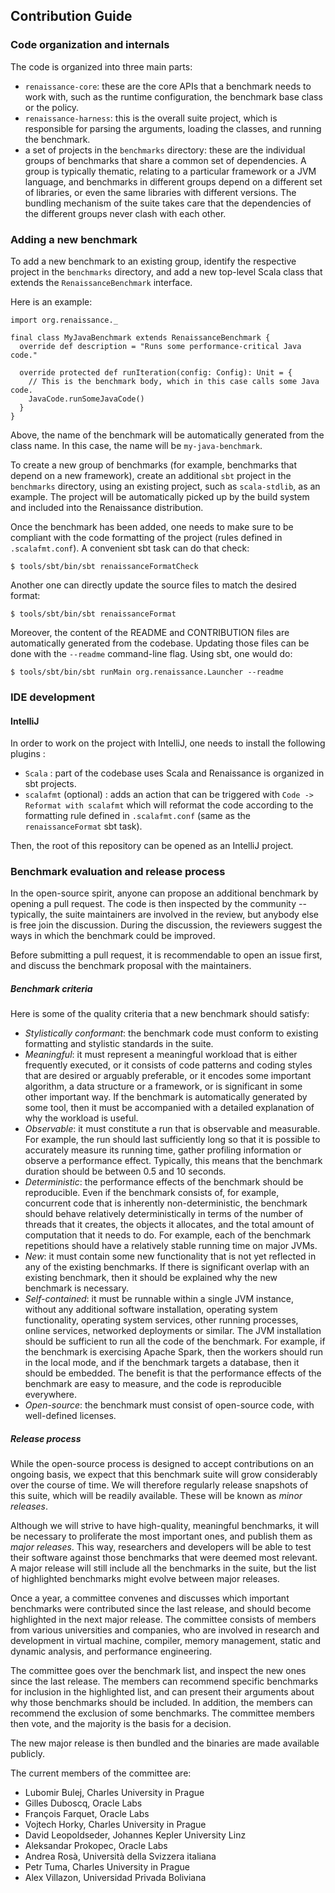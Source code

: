 

## Contribution Guide

### Code organization and internals

The code is organized into three main parts:

- `renaissance-core`: these are the core APIs that a benchmark needs to work with,
  such as the runtime configuration, the benchmark base class or the policy.
- `renaissance-harness`: this is the overall suite project, which is responsible for
  parsing the arguments, loading the classes, and running the benchmark.
- a set of projects in the `benchmarks` directory: these are the individual groups of benchmarks
  that share a common set of dependencies. A group is typically thematic, relating to
  a particular framework or a JVM language, and benchmarks in different groups depend
  on a different set of libraries, or even the same libraries with different versions.
  The bundling mechanism of the suite takes care that the dependencies of the different groups
  never clash with each other.


### Adding a new benchmark

To add a new benchmark to an existing group, identify the respective project
in the `benchmarks` directory, and add a new top-level Scala class
that extends the `RenaissanceBenchmark` interface.

Here is an example:

```
import org.renaissance._

final class MyJavaBenchmark extends RenaissanceBenchmark {
  override def description = "Runs some performance-critical Java code."

  override protected def runIteration(config: Config): Unit = {
    // This is the benchmark body, which in this case calls some Java code.
    JavaCode.runSomeJavaCode()
  }
}
```

Above, the name of the benchmark will be automatically generated from the class name.
In this case, the name will be `my-java-benchmark`.

To create a new group of benchmarks (for example, benchmarks that depend on a new framework),
create an additional `sbt` project in the `benchmarks` directory,
using an existing project, such as `scala-stdlib`, as an example.
The project will be automatically picked up by the build system
and included into the Renaissance distribution.

Once the benchmark has been added, one needs to make sure to be compliant with the code formatting of the project
(rules defined in `.scalafmt.conf`).
A convenient sbt task can do that check:
```
$ tools/sbt/bin/sbt renaissanceFormatCheck
```

Another one can directly update the source files to match the desired format:
```
$ tools/sbt/bin/sbt renaissanceFormat
```

Moreover, the content of the README and CONTRIBUTION files are automatically generated from the codebase.
Updating those files can be done with the `--readme` command-line flag. Using sbt, one would do:
```
$ tools/sbt/bin/sbt runMain org.renaissance.Launcher --readme
```

### IDE development

#### IntelliJ

In order to work on the project with IntelliJ, one needs to install the following plugins :
  - `Scala` : part of the codebase uses Scala and Renaissance is organized in sbt projects.
  - `scalafmt` (optional) : adds an action that can be triggered with `Code -> Reformat with scalafmt`
  which will reformat the code according to the formatting rule defined in `.scalafmt.conf`
  (same as the `renaissanceFormat` sbt task).

Then, the root of this repository can be opened as an IntelliJ project.

### Benchmark evaluation and release process

In the open-source spirit, anyone can propose an additional benchmark by opening a pull request.
The code is then inspected by the community -- typically, the suite maintainers are involved
in the review, but anybody else is free join the discussion.
During the discussion, the reviewers suggest the ways in which
the benchmark could be improved.

Before submitting a pull request, it is recommendable to open an issue first,
and discuss the benchmark proposal with the maintainers.


##### Benchmark criteria

Here is some of the quality criteria that a new benchmark should satisfy:

- *Stylistically conformant*: the benchmark code must conform to existing formatting
  and stylistic standards in the suite.
- *Meaningful*: it must represent a meaningful workload that is either frequently executed,
  or it consists of code patterns and coding styles that are desired or arguably preferable,
  or it encodes some important algorithm, a data structure or a framework,
  or is significant in some other important way.
  If the benchmark is automatically generated by some tool,
  then it must be accompanied with a detailed explanation of why the workload is useful.
- *Observable*: it must constitute a run that is observable and measurable. For example,
  the run should last sufficiently long so that it is possible to accurately measure
  its running time, gather profiling information or observe a performance effect.
  Typically, this means that the benchmark duration should be between 0.5 and 10 seconds.
- *Deterministic*: the performance effects of the benchmark should be reproducible.
  Even if the benchmark consists of, for example, concurrent code that is inherently
  non-deterministic, the benchmark should behave relatively deterministically in terms
  of the number of threads that it creates, the objects it allocates, and the total amount
  of computation that it needs to do. For example, each of the benchmark repetitions should have
  a relatively stable running time on major JVMs.
- *New*: it must contain some new functionality that is not yet reflected in any of the existing
  benchmarks. If there is significant overlap with an existing benchmark, then it should be
  explained why the new benchmark is necessary.
- *Self-contained*: it must be runnable within a single JVM instance, without any additional
  software installation, operating system functionality, operating system services,
  other running processes, online services, networked deployments or similar.
  The JVM installation should be sufficient to run all the code of the benchmark.
  For example, if the benchmark is exercising Apache Spark, then the workers should run
  in the local mode, and if the benchmark targets a database, then it should be embedded.
  The benefit is that the performance effects of the benchmark are easy to measure,
  and the code is reproducible everywhere.
- *Open-source*: the benchmark must consist of open-source code, with well-defined licenses.


##### Release process

While the open-source process is designed to accept contributions on an ongoing basis,
we expect that this benchmark suite will grow considerably over the course of time.
We will therefore regularly release snapshots of this suite, which will be readily available.
These will be known as *minor releases*.

Although we will strive to have high-quality, meaningful benchmarks, it will be necessary
to proliferate the most important ones, and publish them as *major releases*.
This way, researchers and developers will be able to test their software
against those benchmarks that were deemed most relevant.
A major release will still include all the benchmarks in the suite, but the list of highlighted
benchmarks might evolve between major releases.

Once a year, a committee convenes and discusses which important benchmarks were contributed
since the last release, and should become highlighted in the next major release.
The committee consists of members from various universities and companies,
who are involved in research and development in virtual machine, compiler, memory management,
static and dynamic analysis, and performance engineering.

The committee goes over the benchmark list, and inspect the new ones since the last release.
The members can recommend specific benchmarks for inclusion in the highlighted list,
and can present their arguments about why those benchmarks should be included.
In addition, the members can recommend the exclusion of some benchmarks.
The committee members then vote, and the majority is the basis for a decision.

The new major release is then bundled and the binaries are made available publicly.

The current members of the committee are:

- Lubomir Bulej, Charles University in Prague
- Gilles Duboscq, Oracle Labs
- François Farquet, Oracle Labs
- Vojtech Horky, Charles University in Prague
- David Leopoldseder, Johannes Kepler University Linz
- Aleksandar Prokopec, Oracle Labs
- Andrea Rosà, Università della Svizzera italiana
- Petr Tuma, Charles University in Prague
- Alex Villazon, Universidad Privada Boliviana
